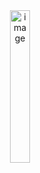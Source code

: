 <div style="text-align:center">
  <img src="https://user-images.githubusercontent.com/124473303/225776640-17444a9e-1800-401c-8c8b-7f8262753d45.png" alt="image" width="25%">
</div>
